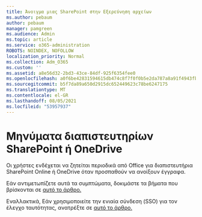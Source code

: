 ```yaml
---
title: Άνοιγμα μιας SharePoint στην Εξερεύνηση αρχείων
ms.author: pebaum
author: pebaum
manager: pamgreen
ms.audience: Admin
ms.topic: article
ms.service: o365-administration
ROBOTS: NOINDEX, NOFOLLOW
localization_priority: Normal
ms.collection: Adm_O365
ms.custom: ''
ms.assetid: a8e56d32-2bd3-43ce-84df-925f6354fee0
ms.openlocfilehash: a0f6be42831594615db474c8f7f0f0b5e2da787a8a91f4943fb2c27ec57abb2a
ms.sourcegitcommit: b5f7da89a650d2915dc652449623c78be6247175
ms.translationtype: MT
ms.contentlocale: el-GR
ms.lasthandoff: 08/05/2021
ms.locfileid: "53957937"
---
```

# <a name="credential-messages-in-sharepoint-or-onedrive"></a>Μηνύματα διαπιστευτηρίων SharePoint ή OneDrive

Οι χρήστες ενδέχεται να ζητείται περιοδικά από Office για διαπιστευτήρια SharePoint Online ή OneDrive όταν προσπαθούν να ανοίξουν έγγραφα.

Εάν αντιμετωπίζετε αυτά τα συμπτώματα, δοκιμάστε τα βήματα που βρίσκονται σε [αυτό το άρθρο.](https://support.microsoft.com/help/2913639/office-applications-periodically-prompt-for-credentials-to-sharepoint)

Εναλλακτικά, Εάν χρησιμοποιείτε την ενιαία σύνδεση (SSO) για τον έλεγχο ταυτότητας, ανατρέξτε σε [αυτό το άρθρο.](https://support.microsoft.com/help/4025962/cant-sign-in-after-update-to-office-2016-build-16-0-7967-on-windows-10)
